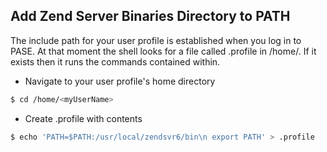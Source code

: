 ## Add Zend Server Binaries Directory to PATH  

The include path for your user profile is established when you log in to PASE. 
At that moment the shell looks for a file called .profile in /home/<myUserName>. If it exists then it runs the commands contained within. 
* Navigate to your user profile's home directory
```sh
$ cd /home/<myUserName>
```
* Create .profile with contents
```sh
$ echo 'PATH=$PATH:/usr/local/zendsvr6/bin\n export PATH' > .profile
```
